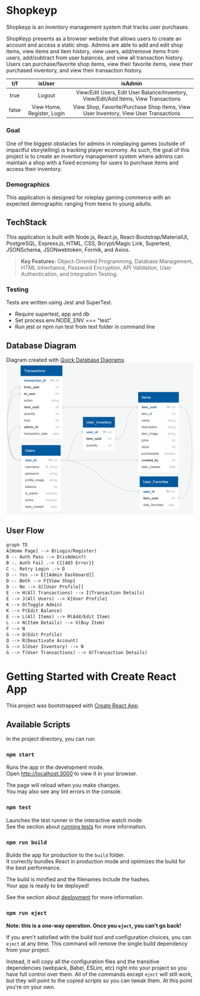 # Shopkeyp

Shopkeyp is an inventory management system that tracks user purchases.

ShopKeyp presents as a browser website that allows users to create an account and access a static shop. Admins are able to add and edit shop items, view items and item history, view users, add/remove items from users, add/subtract from user balances, and view all transaction history. Users can purchase/favorite shop items, view their favorite items, view their purchased inventory, and view their transaction history.

<div align="center">

|  t/f  |           isUser           |                                       isAdmin                                        |
| :---: | :------------------------: | :----------------------------------------------------------------------------------: |
| true  |           Logout           | View/Edit Users, Edit User Balance/Inventory, View/Edit/Add Items, View Transactions |
| false | View Home, Register, Login | View Shop, Favorite/Purchase Shop Items, View User Inventory, View User Transactions |

</div>

### Goal

One of the biggest obstacles for admins in roleplaying games (outside of impactful storytelling) is tracking player economy. As such, the goal of this project is to create an inventory management system where admins can maintain a shop with a fixed economy for users to purchase items and access their inventory.

### Demographics

This application is designed for roleplay gaming commerce with an expected demographic ranging from teens to young adults.

## TechStack

This application is built with Node.js, React.js, React-Bootstrap/MaterialUI, PostgreSQL, Express.js, HTML, CSS, Bcrypt/Magic Link, Supertest, JSONSchema, JSONwebtoken, Formik, and Axios.

> **Key Features:** Object-Oriented Programming, Database Management, HTML Inheritance, Password Encryption, API Validation, User Authentication, and Integration Testing.

### Testing

Tests are written using Jest and SuperTest.

- Require supertest, app and db
- Set process.env.NODE_ENV === "test"
- Run jest or npm run test from test folder in command line

## Database Diagram

Diagram created with [Quick Database Diagrams](https://app.quickdatabasediagrams.com/#/).
![image](images/diagram.png)

## User Flow

```mermaid
graph TD
A[Home Page] --> B(Login/Register)
B -- Auth Pass --> D(isAdmin?)
B -. Auth Fail .-> C{{403 Error}}
C -. Retry Login .-> D
D -- Yes --> E[[Admin Dashboard]]
D -- Both --> F{View Shop}
D -- No --> G[[User Profile]]
E --> H(All Transactions) --> I(Transaction Details)
E --> J(All Users) --> K[User Profile]
K --> O(Toggle Admin)
K --> P(Edit Balance)
E --> L(All Items) --> M(Add/Edit Item)
L --> N(Item Details) --> V(Buy Item)
F --> N
G --> Q(Edit Profile)
Q --> R(Deactivate Account)
G --> S(User Inventory) --> N
G --> T(User Transactions) --> U(Transaction Details)
```

# Getting Started with Create React App

This project was bootstrapped with [Create React App](https://github.com/facebook/create-react-app).

## Available Scripts

In the project directory, you can run:

### `npm start`

Runs the app in the development mode.\
Open [http://localhost:3000](http://localhost:3000) to view it in your browser.

The page will reload when you make changes.\
You may also see any lint errors in the console.

### `npm test`

Launches the test runner in the interactive watch mode.\
See the section about [running tests](https://facebook.github.io/create-react-app/docs/running-tests) for more information.

### `npm run build`

Builds the app for production to the `build` folder.\
It correctly bundles React in production mode and optimizes the build for the best performance.

The build is minified and the filenames include the hashes.\
Your app is ready to be deployed!

See the section about [deployment](https://facebook.github.io/create-react-app/docs/deployment) for more information.

### `npm run eject`

**Note: this is a one-way operation. Once you `eject`, you can't go back!**

If you aren't satisfied with the build tool and configuration choices, you can `eject` at any time. This command will remove the single build dependency from your project.

Instead, it will copy all the configuration files and the transitive dependencies (webpack, Babel, ESLint, etc) right into your project so you have full control over them. All of the commands except `eject` will still work, but they will point to the copied scripts so you can tweak them. At this point you're on your own.
